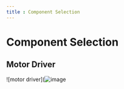 ```yaml
---
title : Component Selection 
---
```

# Component Selection 

## Motor Driver 

![motor driver](![image](https://github.com/EGR314-Spring2024-Team303/EGR314-Spring2024-Team303.github.io/assets/156623314/fba1cdf8-d2b6-4e65-91b8-7c607133c769)

